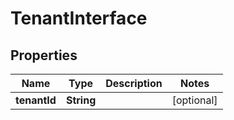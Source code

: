 

# TenantInterface


## Properties

| Name | Type | Description | Notes |
|------------ | ------------- | ------------- | -------------|
|**tenantId** | **String** |  |  [optional] |



